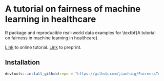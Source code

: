 # A tutorial on fairness of machine learning in healthcare

R package and reproducible real-world data examples for \textbf{A tutorial on fairness in machine learning in healthcare}.


[Link](https://jianhuig.github.io/FairnessTutorial/) to online tutorial.
[Link](https://arxiv.org/abs/2406.09307) to preprint.

## Installation

```r
devtools::install_github(repo = "https://github.com/jianhuig/FairnessTutorial")
```
